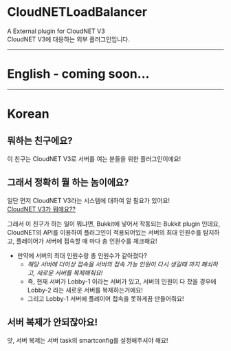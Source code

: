 # CloudNETLoadBalancer

A External plugin for CloudNET V3<br>
CloudNET V3에 대응하는 외부 플러그인입니다.

---

# English - coming soon...

---

# Korean 
## 뭐하는 친구에요?
이 친구는 CloudNET V3로 서버를 여는 분들을 위한 플러그인이에요!

## 그래서 정확히 뭘 하는 놈이에요?
일단 먼저 CloudNET V3라는 시스템에 대하여 알 필요가 있어요!<br>
[CloudNET V3가 뭐에요??](https://www.spigotmc.org/resources/cloudnet-v3-the-cloud-network-environment-technology.42059/)

그래서 이 친구가 하는 일이 뭐냐면,
Bukkit에 넣어서 작동되는 Bukkit plugin 인데요,
CloudNET의 API를 이용하여 플러그인이 적용되어있는 서버의 최대 인원수를 탐지하고,
플레이어가 서버에 접속할 때 마다 총 인원수를 체크해요!
* 만약에 서버의 최대 인원수랑 총 인원수가 같아졌다?
  - *해당 서버에 더이상 접속을 서버의 접속 가능 인원이 다시 생길때 까지 폐쇠하고, 새로운 서버를 복제해줘요!*
  - 즉, 현재 서버가 Lobby-1 이라는 서버가 있고, 서버의 인원이 다 찼을 경우에 Lobby-2 라는 새로운 서버를 복제하는거에요!
  - 그리고 Lobby-1 서버에 플레이어 접속을 못하게끔 만들어줘요!

## 서버 복제가 안되잖아요!
앗, 서버 복제는 서버 task의 smartconfig를 설정해주셔야 해요!
